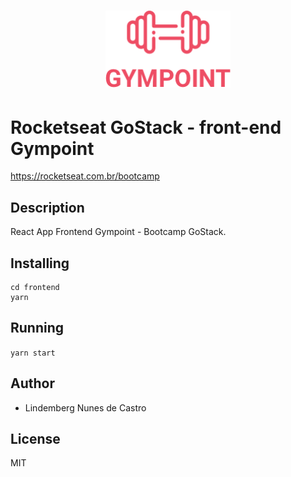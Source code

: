 <h1 align="center">
  <img alt="Gympoint" title="Gympoint" src=".github/logo.png" width="200px" />
</h1>

# Rocketseat GoStack - front-end Gympoint

https://rocketseat.com.br/bootcamp

## Description

React App Frontend Gympoint - Bootcamp GoStack.

## Installing

```
cd frontend
yarn
```

## Running

`yarn start`

## Author

- Lindemberg Nunes de Castro

## License

MIT
